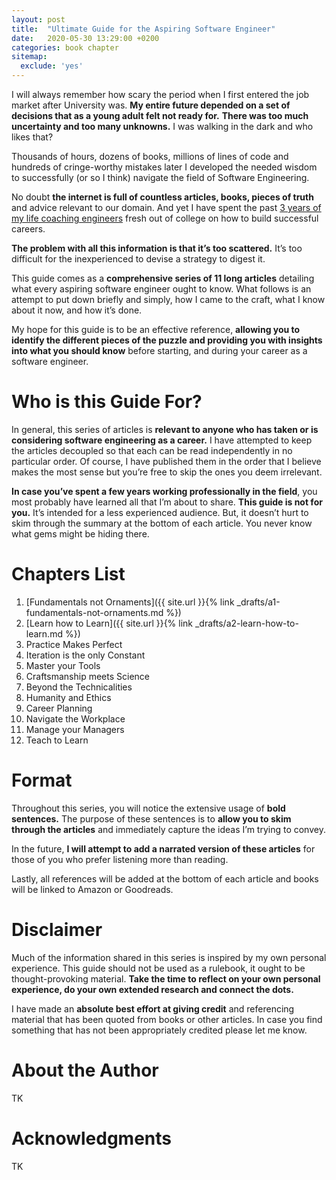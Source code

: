 ```yaml
---
layout: post
title:  "Ultimate Guide for the Aspiring Software Engineer"
date:   2020-05-30 13:29:00 +0200
categories: book chapter
sitemap:
  exclude: 'yes'
---
```

I will always remember how scary the period when I first entered the job market after University was. **My entire future depended on a set of decisions that as a young adult felt not ready for.** **There was too much uncertainty and too many unknowns.** I was walking in the dark and who likes that?

Thousands of hours, dozens of books, millions of lines of code and hundreds of cringe-worthy mistakes later I developed the needed wisdom to successfully (or so I think) navigate the field of Software Engineering.

No doubt **the internet is full of countless articles, books, pieces of truth** and advice relevant to our domain. And yet I have spent the past [3 years of my life coaching engineers](https://sefactory.io/) fresh out of college on how to build successful careers.

**The problem with all this information is that it’s too scattered.** It’s too difficult for the inexperienced to devise a strategy to digest it.

This guide comes as a **comprehensive series of 11 long articles** detailing what every aspiring software engineer ought to know. What follows is an attempt to put down briefly and simply, how I came to the craft, what I know about it now, and how it’s done.

My hope for this guide is to be an effective reference, **allowing you to identify the different pieces of the puzzle and providing you with insights into what you should know** before starting, and during your career as a software engineer.

Who is this Guide For?
======================

In general, this series of articles is **relevant to anyone who has taken or is considering software engineering as a career.** I have attempted to keep the articles decoupled so that each can be read independently in no particular order. Of course, I have published them in the order that I believe makes the most sense but you’re free to skip the ones you deem irrelevant.

**In case you’ve spent a few years working professionally in the field**, you most probably have learned all that I’m about to share. **This guide is not for you.** It’s intended for a less experienced audience. But, it doesn’t hurt to skim through the summary at the bottom of each article. You never know what gems might be hiding there.

Chapters List
=============

1.  [Fundamentals not Ornaments]({{ site.url }}{% link _drafts/a1-fundamentals-not-ornaments.md %})
2.  [Learn how to Learn]({{ site.url }}{% link _drafts/a2-learn-how-to-learn.md %})
3.  Practice Makes Perfect
4.  Iteration is the only Constant
5.  Master your Tools
6.  Craftsmanship meets Science
7.  Beyond the Technicalities
8.  Humanity and Ethics
9.  Career Planning
10.  Navigate the Workplace
11.  Manage your Managers
12.  Teach to Learn

Format
======

Throughout this series, you will notice the extensive usage of **bold sentences.** The purpose of these sentences is to **allow you to skim through the articles** and immediately capture the ideas I’m trying to convey.

In the future, **I will attempt to add a narrated version of these articles** for those of you who prefer listening more than reading.

Lastly, all references will be added at the bottom of each article and books will be linked to Amazon or Goodreads.

Disclaimer
==========

Much of the information shared in this series is inspired by my own personal experience. This guide should not be used as a rulebook, it ought to be thought-provoking material. **Take the time to reflect on your own personal experience, do your own extended research and connect the dots.**

I have made an **absolute best effort at giving credit** and referencing material that has been quoted from books or other articles. In case you find something that has not been appropriately credited please let me know.

About the Author
================

TK

Acknowledgments
===============

TK
